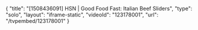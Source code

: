 {
    "title": "[1508436091] HSN | Good Food Fast: Italian Beef Sliders",
    "type": "solo",
    "layout": "iframe-static",
    "videoId": "123178001",
    "url": "\/tvpembed\/123178001"
}